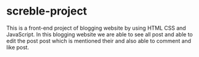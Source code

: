 # screble-project
This is a front-end project of blogging website by using HTML CSS and JavaScript. In this blogging website we are able to see all post and able to edit the post post which is mentioned their and also able to comment and like post.
